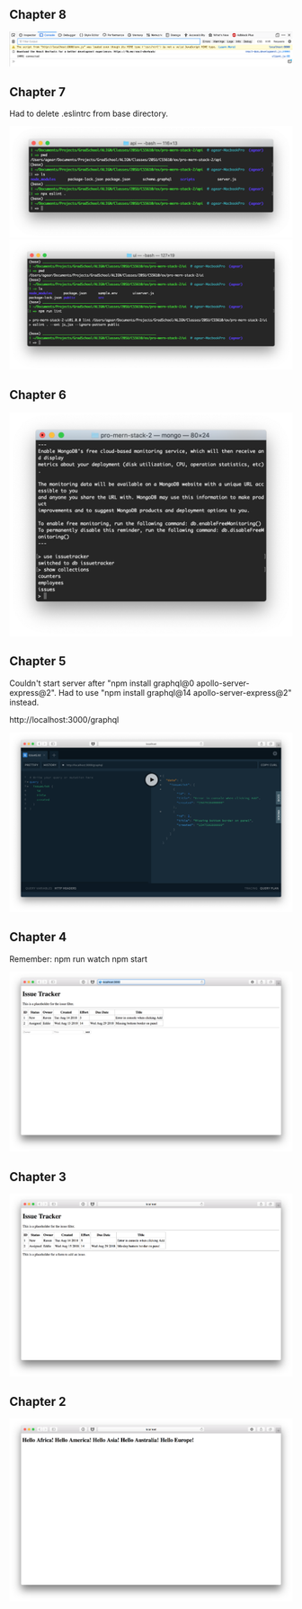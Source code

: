 ## Chapter 8

![ch08](/readme_images/Ch08.png)

## Chapter 7

Had to delete .eslintrc from base directory.

![ch07](/readme_images/Ch07_1.png)
![ch07](/readme_images/Ch07_2.png)

## Chapter 6

![ch06](/readme_images/Ch06.png)

## Chapter 5

Couldn't start server after "npm install graphql@0 apollo-server-express@2". Had to use "npm install graphql@14 apollo-server-express@2" instead.

http://localhost:3000/graphql

![ch05](/readme_images/Ch05.png)

## Chapter 4

Remember: 
npm run watch
npm start

![ch04](/readme_images/Ch04.png)

## Chapter 3

![ch03](/readme_images/Ch03.png)

## Chapter 2

![ch02](/readme_images/Ch02.png)
